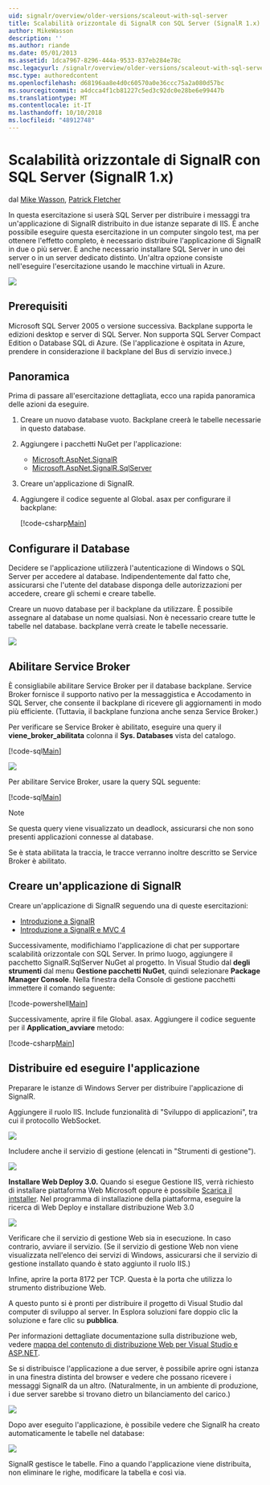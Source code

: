 ```yaml
---
uid: signalr/overview/older-versions/scaleout-with-sql-server
title: Scalabilità orizzontale di SignalR con SQL Server (SignalR 1.x) | Microsoft Docs
author: MikeWasson
description: ''
ms.author: riande
ms.date: 05/01/2013
ms.assetid: 1dca7967-8296-444a-9533-837eb284e78c
msc.legacyurl: /signalr/overview/older-versions/scaleout-with-sql-server
msc.type: authoredcontent
ms.openlocfilehash: d68196aa8e4d0c60570a0e36ccc75a2a080d57bc
ms.sourcegitcommit: a4dcca4f1cb81227c5ed3c92dc0e28be6e99447b
ms.translationtype: MT
ms.contentlocale: it-IT
ms.lasthandoff: 10/10/2018
ms.locfileid: "48912748"
---
```

<a name="signalr-scaleout-with-sql-server-signalr-1x"></a>Scalabilità orizzontale di SignalR con SQL Server (SignalR 1.x)
====================
dal [Mike Wasson](https://github.com/MikeWasson), [Patrick Fletcher](https://github.com/pfletcher)

In questa esercitazione si userà SQL Server per distribuire i messaggi tra un'applicazione di SignalR distribuito in due istanze separate di IIS. È anche possibile eseguire questa esercitazione in un computer singolo test, ma per ottenere l'effetto completo, è necessario distribuire l'applicazione di SignalR in due o più server. È anche necessario installare SQL Server in uno dei server o in un server dedicato distinto. Un'altra opzione consiste nell'eseguire l'esercitazione usando le macchine virtuali in Azure.

![](scaleout-with-sql-server/_static/image1.png)

## <a name="prerequisites"></a>Prerequisiti

Microsoft SQL Server 2005 o versione successiva. Backplane supporta le edizioni desktop e server di SQL Server. Non supporta SQL Server Compact Edition o Database SQL di Azure. (Se l'applicazione è ospitata in Azure, prendere in considerazione il backplane del Bus di servizio invece.)

## <a name="overview"></a>Panoramica

Prima di passare all'esercitazione dettagliata, ecco una rapida panoramica delle azioni da eseguire.

1. Creare un nuovo database vuoto. Backplane creerà le tabelle necessarie in questo database.
2. Aggiungere i pacchetti NuGet per l'applicazione: 

    - [Microsoft.AspNet.SignalR](http://nuget.org/packages/Microsoft.AspNet.SignalR)
    - [Microsoft.AspNet.SignalR.SqlServer](http://nuget.org/packages/Microsoft.AspNet.SignalR.SqlServer)
3. Creare un'applicazione di SignalR.
4. Aggiungere il codice seguente al Global. asax per configurare il backplane: 

    [!code-csharp[Main](scaleout-with-sql-server/samples/sample1.cs)]

## <a name="configure-the-database"></a>Configurare il Database

Decidere se l'applicazione utilizzerà l'autenticazione di Windows o SQL Server per accedere al database. Indipendentemente dal fatto che, assicurarsi che l'utente del database disponga delle autorizzazioni per accedere, creare gli schemi e creare tabelle.

Creare un nuovo database per il backplane da utilizzare. È possibile assegnare al database un nome qualsiasi. Non è necessario creare tutte le tabelle nel database. backplane verrà create le tabelle necessarie.

![](scaleout-with-sql-server/_static/image2.png)

## <a name="enable-service-broker"></a>Abilitare Service Broker

È consigliabile abilitare Service Broker per il database backplane. Service Broker fornisce il supporto nativo per la messaggistica e Accodamento in SQL Server, che consente il backplane di ricevere gli aggiornamenti in modo più efficiente. (Tuttavia, il backplane funziona anche senza Service Broker.)

Per verificare se Service Broker è abilitato, eseguire una query il **viene\_broker\_abilitata** colonna il **Sys. Databases** vista del catalogo.

[!code-sql[Main](scaleout-with-sql-server/samples/sample2.sql)]

![](scaleout-with-sql-server/_static/image3.png)

Per abilitare Service Broker, usare la query SQL seguente:

[!code-sql[Main](scaleout-with-sql-server/samples/sample3.sql)]

> [!NOTE]
> Se questa query viene visualizzato un deadlock, assicurarsi che non sono presenti applicazioni connesse al database.

Se è stata abilitata la traccia, le tracce verranno inoltre descritto se Service Broker è abilitato.

## <a name="create-a-signalr-application"></a>Creare un'applicazione di SignalR

Creare un'applicazione di SignalR seguendo una di queste esercitazioni:

- [Introduzione a SignalR](../getting-started/tutorial-getting-started-with-signalr.md)
- [Introduzione a SignalR e MVC 4](tutorial-getting-started-with-signalr-and-mvc-4.md)

Successivamente, modifichiamo l'applicazione di chat per supportare scalabilità orizzontale con SQL Server. In primo luogo, aggiungere il pacchetto SignalR.SqlServer NuGet al progetto. In Visual Studio dal **degli strumenti** dal menu **Gestione pacchetti NuGet**, quindi selezionare **Package Manager Console**. Nella finestra della Console di gestione pacchetti immettere il comando seguente:

[!code-powershell[Main](scaleout-with-sql-server/samples/sample4.ps1)]

Successivamente, aprire il file Global. asax. Aggiungere il codice seguente per il **Application\_avviare** metodo:

[!code-csharp[Main](scaleout-with-sql-server/samples/sample5.cs)]

## <a name="deploy-and-run-the-application"></a>Distribuire ed eseguire l'applicazione

Preparare le istanze di Windows Server per distribuire l'applicazione di SignalR.

Aggiungere il ruolo IIS. Include funzionalità di "Sviluppo di applicazioni", tra cui il protocollo WebSocket.

![](scaleout-with-sql-server/_static/image4.png)

Includere anche il servizio di gestione (elencati in "Strumenti di gestione").

![](scaleout-with-sql-server/_static/image5.png)

**Installare Web Deploy 3.0.** Quando si esegue Gestione IIS, verrà richiesto di installare piattaforma Web Microsoft oppure è possibile [Scarica il intstaller](https://go.microsoft.com/fwlink/?LinkId=255386). Nel programma di installazione della piattaforma, eseguire la ricerca di Web Deploy e installare distribuzione Web 3.0

![](scaleout-with-sql-server/_static/image6.png)

Verificare che il servizio di gestione Web sia in esecuzione. In caso contrario, avviare il servizio. (Se il servizio di gestione Web non viene visualizzata nell'elenco dei servizi di Windows, assicurarsi che il servizio di gestione installato quando è stato aggiunto il ruolo IIS.)

Infine, aprire la porta 8172 per TCP. Questa è la porta che utilizza lo strumento distribuzione Web.

A questo punto si è pronti per distribuire il progetto di Visual Studio dal computer di sviluppo al server. In Esplora soluzioni fare doppio clic la soluzione e fare clic su **pubblica**.

Per informazioni dettagliate documentazione sulla distribuzione web, vedere [mappa del contenuto di distribuzione Web per Visual Studio e ASP.NET](../../../whitepapers/aspnet-web-deployment-content-map.md).

Se si distribuisce l'applicazione a due server, è possibile aprire ogni istanza in una finestra distinta del browser e vedere che possano ricevere i messaggi SignalR da un altro. (Naturalmente, in un ambiente di produzione, i due server sarebbe si trovano dietro un bilanciamento del carico.)

![](scaleout-with-sql-server/_static/image7.png)

Dopo aver eseguito l'applicazione, è possibile vedere che SignalR ha creato automaticamente le tabelle nel database:

![](scaleout-with-sql-server/_static/image8.png)

SignalR gestisce le tabelle. Fino a quando l'applicazione viene distribuita, non eliminare le righe, modificare la tabella e così via.

